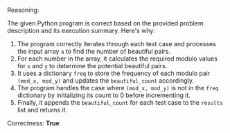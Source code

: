Reasoning:

The given Python program is correct based on the provided problem description and its execution summary. Here's why:

1.  The program correctly iterates through each test case and processes the input array `a` to find the number of beautiful pairs.
2.  For each number in the array, it calculates the required modulo values for `x` and `y` to determine the potential beautiful pairs.
3.  It uses a dictionary `freq` to store the frequency of each modulo pair `(mod_x, mod_y)` and updates the `beautiful_count` accordingly.
4.  The program handles the case where `(mod_x, mod_y)` is not in the `freq` dictionary by initializing its count to 0 before incrementing it.
5.  Finally, it appends the `beautiful_count` for each test case to the `results` list and returns it.

Correctness: **True**